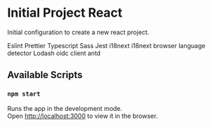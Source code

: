 # Initial Project React

Initial configuration to create a new react project.

Eslint
Prettier
Typescript
Sass
Jest
i18next
i18next browser language detector
Lodash
oidc client
antd


## Available Scripts

### `npm start`

Runs the app in the development mode.\
Open [http://localhost:3000](http://localhost:3000) to view it in the browser.
